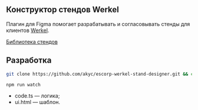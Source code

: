 
## Конструктор стендов Werkel

Плагин для Figma помогает разрабатывать и согласовывать стенды для клиентов [Werkel](https://werkel.ru/).

[Библиотека стендов](https://www.figma.com/file/tfuZKDdbEODhcnKXVnzaaN/werkel-stand-designer?node-id=34%3A8)

## Разработка

```bash
git clone https://github.com/akyc/escorp-werkel-stand-designer.git && cd escorp-werkel-stand-designer && npm i && code .
```

```bash
npm run watch
```

* code.ts — логика;
* ui.html — шаблон.
